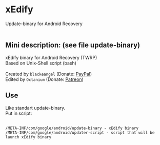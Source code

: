 # xEdify
 Update-binary for Android Recovery<br />
 <br />

## Mini description: (see file update-binary)
 xEdify binary for Android Recovery (TWRP)<br /> 
 Based on Unix-Shell script (bash)<br />
<br />
 Created by `blackeangel` (Donate: [PayPal](https://www.paypal.me/blackeangel "PayPal"))<br />
 Edited by `Octanium` (Donate: [Patreon](https://www.patreon.com/octanium "Patreon"))<br />

## Use
 Like standart update-binary.<br />
 Put in script:<br />
 <br />
 ```
/META-INF/com/google/android/update-binary - xEdify binary
/META-INF/com/google/android/updater-script - script that will be launch xEdify binary
```
